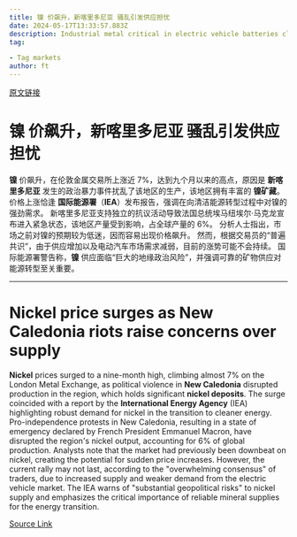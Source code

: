 ```yaml
---
title: 镍 价飙升，新喀里多尼亚 骚乱引发供应担忧
date: 2024-05-17T13:33:57.883Z
description: Industrial metal critical in electric vehicle batteries climbs almost 7%
tag: 

- Tag markets
author: ft
---
```


[原文链接](https://ft.com/content/7005cabc-ff8a-4eeb-a684-e091e7b96b7a)

# **镍** 价飙升，**新喀里多尼亚** 骚乱引发供应担忧

**镍** 价飙升，在伦敦金属交易所上涨近 7%，达到九个月以来的高点，原因是 **新喀里多尼亚** 发生的政治暴力事件扰乱了该地区的生产，该地区拥有丰富的 **镍矿藏**。 价格上涨恰逢 **国际能源署**（**IEA**）发布报告，强调在向清洁能源转型过程中对镍的强劲需求。 新喀里多尼亚支持独立的抗议活动导致法国总统埃马纽埃尔·马克龙宣布进入紧急状态，该地区产量受到影响，占全球产量的 6%。 分析人士指出，市场之前对镍的预期较为低迷，因而容易出现价格飙升。 然而，根据交易员的“普遍共识”，由于供应增加以及电动汽车市场需求减弱，目前的涨势可能不会持续。 国际能源署警告称，**镍** 供应面临“巨大的地缘政治风险”，并强调可靠的矿物供应对能源转型至关重要。

---

# Nickel price surges as New Caledonia riots raise concerns over supply

**Nickel** prices surged to a nine-month high, climbing almost 7% on the London Metal Exchange, as political violence in **New Caledonia** disrupted production in the region, which holds significant **nickel deposits**. The surge coincided with a report by the **International Energy Agency** (IEA) highlighting robust demand for nickel in the transition to cleaner energy. Pro-independence protests in New Caledonia, resulting in a state of emergency declared by French President Emmanuel Macron, have disrupted the region's nickel output, accounting for 6% of global production. Analysts note that the market had previously been downbeat on nickel, creating the potential for sudden price increases. However, the current rally may not last, according to the "overwhelming consensus" of traders, due to increased supply and weaker demand from the electric vehicle market. The IEA warns of "substantial geopolitical risks" to nickel supply and emphasizes the critical importance of reliable mineral supplies for the energy transition.

[Source Link](https://ft.com/content/7005cabc-ff8a-4eeb-a684-e091e7b96b7a)


